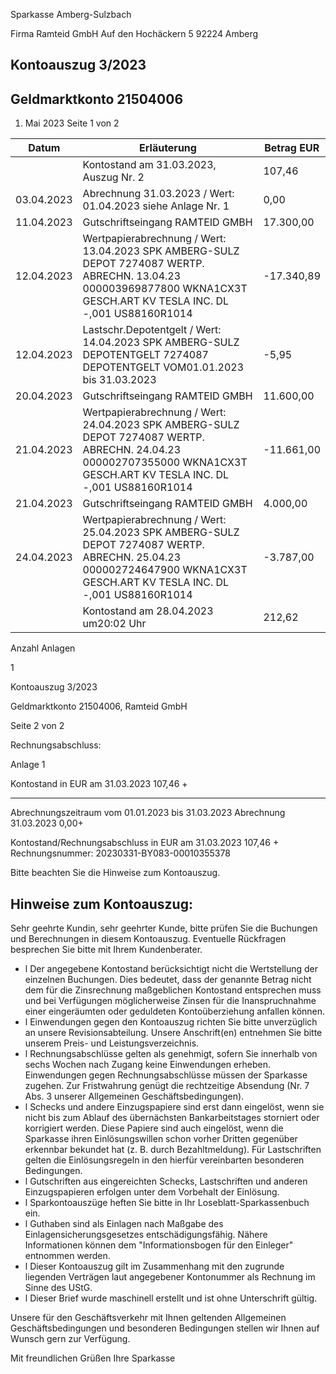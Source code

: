 Sparkasse Amberg-Sulzbach

<!-- image -->

Firma Ramteid GmbH Auf den Hochäckern 5 92224 Amberg

## Kontoauszug 3/2023

## Geldmarktkonto 21504006

1. Mai 2023 Seite 1 von 2

| Datum      | Erläuterung                                                                                                                                                            | Betrag EUR   |
|------------|------------------------------------------------------------------------------------------------------------------------------------------------------------------------|--------------|
|            | Kontostand am 31.03.2023, Auszug Nr. 2                                                                                                                                 | 107,46       |
| 03.04.2023 | Abrechnung 31.03.2023 / Wert: 01.04.2023 siehe Anlage Nr. 1                                                                                                            | 0,00         |
| 11.04.2023 | Gutschriftseingang RAMTEID GMBH                                                                                                                                        | 17.300,00    |
| 12.04.2023 | Wertpapierabrechnung / Wert: 13.04.2023 SPK AMBERG-SULZ DEPOT 7274087 WERTP. ABRECHN. 13.04.23 000003969877800 WKNA1CX3T GESCH.ART KV TESLA INC. DL -,001 US88160R1014 | -17.340,89   |
| 12.04.2023 | Lastschr.Depotentgelt / Wert: 14.04.2023 SPK AMBERG-SULZ DEPOTENTGELT 7274087 DEPOTENTGELT VOM01.01.2023 bis 31.03.2023                                                | -5,95        |
| 20.04.2023 | Gutschriftseingang RAMTEID GMBH                                                                                                                                        | 11.600,00    |
| 21.04.2023 | Wertpapierabrechnung / Wert: 24.04.2023 SPK AMBERG-SULZ DEPOT 7274087 WERTP. ABRECHN. 24.04.23 000002707355000 WKNA1CX3T GESCH.ART KV TESLA INC. DL -,001 US88160R1014 | -11.661,00   |
| 21.04.2023 | Gutschriftseingang RAMTEID GMBH                                                                                                                                        | 4.000,00     |
| 24.04.2023 | Wertpapierabrechnung / Wert: 25.04.2023 SPK AMBERG-SULZ DEPOT 7274087 WERTP. ABRECHN. 25.04.23 000002724647900 WKNA1CX3T GESCH.ART KV TESLA INC. DL -,001 US88160R1014 | -3.787,00    |
|            | Kontostand am 28.04.2023 um20:02 Uhr                                                                                                                                   | 212,62       |

Anzahl Anlagen

1

<!-- image -->

Kontoauszug 3/2023

Geldmarktkonto 21504006,   Ramteid GmbH

Seite 2 von 2

Rechnungsabschluss:

Anlage     1

Kontostand in EUR am 31.03.2023                                   107,46 +

--------------

Abrechnungszeitraum vom 01.01.2023 bis 31.03.2023 Abrechnung 31.03.2023                                                0,00+

Kontostand/Rechnungsabschluss in EUR am 31.03.2023                107,46 + Rechnungsnummer: 20230331-BY083-00010355378

Bitte beachten Sie die Hinweise zum Kontoauszug.

## Hinweise zum Kontoauszug:

Sehr geehrte Kundin, sehr geehrter Kunde, bitte prüfen Sie die Buchungen und Berechnungen in diesem Kontoauszug. Eventuelle Rückfragen besprechen Sie bitte mit Ihrem Kundenberater.

- l Der angegebene Kontostand berücksichtigt nicht die Wertstellung der einzelnen Buchungen. Dies bedeutet, dass der genannte Betrag nicht dem für die Zinsrechnung maßgeblichen Kontostand entsprechen muss und bei Verfügungen möglicherweise Zinsen für die Inanspruchnahme einer eingeräumten oder geduldeten Kontoüberziehung anfallen können.
- l Einwendungen gegen den Kontoauszug richten Sie bitte unverzüglich an unsere Revisionsabteilung. Unsere Anschrift(en) entnehmen Sie bitte unserem Preis- und Leistungsverzeichnis.
- l Rechnungsabschlüsse gelten als genehmigt, sofern Sie innerhalb von sechs Wochen nach Zugang keine Einwendungen erheben. Einwendungen gegen Rechnungsabschlüsse müssen der Sparkasse zugehen. Zur Fristwahrung genügt die rechtzeitige Absendung (Nr. 7 Abs. 3 unserer Allgemeinen Geschäftsbedingungen).
- l Schecks und andere Einzugspapiere sind erst dann eingelöst, wenn sie nicht bis zum Ablauf des übernächsten Bankarbeitstages storniert oder korrigiert werden. Diese Papiere sind auch eingelöst, wenn die Sparkasse ihren Einlösungswillen schon vorher Dritten gegenüber erkennbar bekundet hat (z. B. durch Bezahltmeldung). Für Lastschriften gelten die Einlösungsregeln in den hierfür vereinbarten besonderen Bedingungen.
- l Gutschriften aus eingereichten Schecks, Lastschriften und anderen Einzugspapieren erfolgen unter dem Vorbehalt der Einlösung.
- l Sparkontoauszüge heften Sie bitte in Ihr Loseblatt-Sparkassenbuch ein.
- l Guthaben sind als Einlagen nach Maßgabe des Einlagensicherungsgesetzes entschädigungsfähig. Nähere Informationen können dem "Informationsbogen für den Einleger" entnommen werden.
- l Dieser Kontoauszug gilt im Zusammenhang mit den zugrunde liegenden Verträgen laut angegebener Kontonummer als Rechnung im Sinne des UStG.
- l Dieser Brief wurde maschinell erstellt und ist ohne Unterschrift gültig.

Unsere für den Geschäftsverkehr mit Ihnen geltenden Allgemeinen Geschäftsbedingungen und besonderen Bedingungen stellen wir Ihnen auf Wunsch gern zur Verfügung.

Mit freundlichen Grüßen Ihre Sparkasse